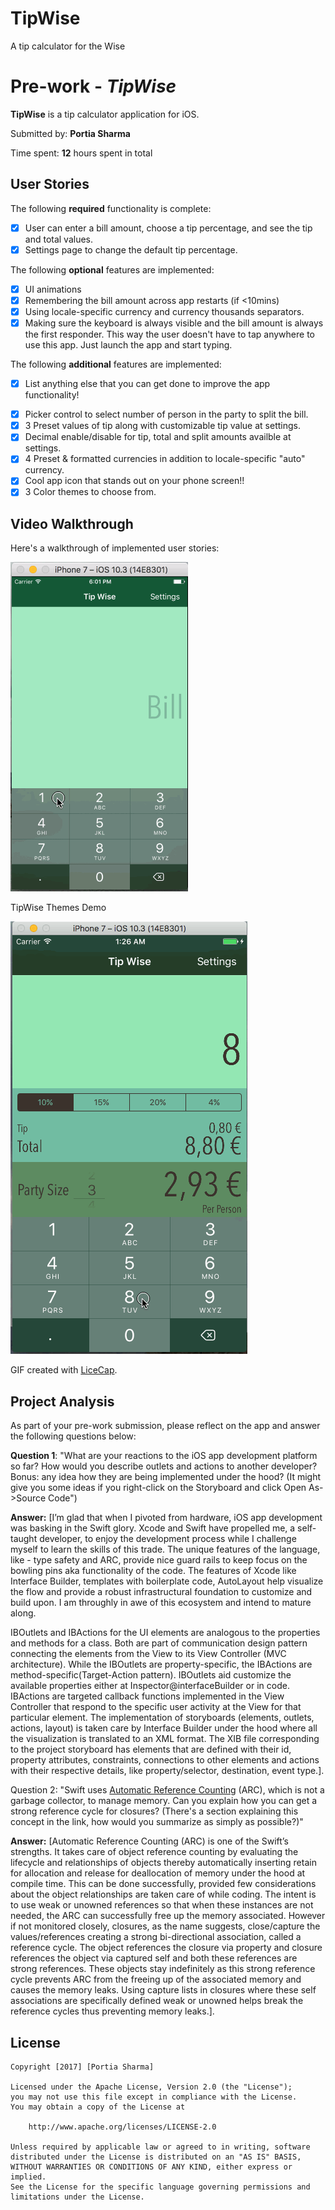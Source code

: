 # TipWise
A tip calculator for the Wise

# Pre-work - *TipWise*

**TipWise** is a tip calculator application for iOS.

Submitted by: **Portia Sharma**

Time spent: **12** hours spent in total

## User Stories

The following **required** functionality is complete:

* [X] User can enter a bill amount, choose a tip percentage, and see the tip and total values.
* [X] Settings page to change the default tip percentage.

The following **optional** features are implemented:
* [X] UI animations
* [X] Remembering the bill amount across app restarts (if <10mins)
* [X] Using locale-specific currency and currency thousands separators.
* [X] Making sure the keyboard is always visible and the bill amount is always the first responder. This way the user doesn't have to tap anywhere to use this app. Just launch the app and start typing.

The following **additional** features are implemented:

- [X] List anything else that you can get done to improve the app functionality!
* [X] Picker control to select number of person in the party to split the bill.
* [X] 3 Preset values of tip along with customizable tip value at settings.
* [X] Decimal enable/disable for tip, total and split amounts availble at settings.
* [X] 4 Preset & formatted currencies in addition to locale-specific "auto" currency.
* [X] Cool app icon that stands out on your phone screen!!
* [X] 3 Color themes to choose from.

## Video Walkthrough 

Here's a walkthrough of implemented user stories:

<img src='https://github.com/portia-s/TipWise/blob/master/preWork_TipWise_5.gif'/>

TipWise Themes Demo

<img src='https://github.com/portia-s/TipWise/blob/master/preWork_TipWise_Themes.gif'/>

GIF created with [LiceCap](http://www.cockos.com/licecap/).

## Project Analysis

As part of your pre-work submission, please reflect on the app and answer the following questions below:

**Question 1**: "What are your reactions to the iOS app development platform so far? How would you describe outlets and actions to another developer? Bonus: any idea how they are being implemented under the hood? (It might give you some ideas if you right-click on the Storyboard and click Open As->Source Code")

**Answer:** [I’m glad that when I pivoted from hardware, iOS app development was basking in the Swift glory. Xcode and Swift have propelled me, a self-taught developer, to enjoy the development process while I challenge myself to learn the skills of this trade. The unique features of the language, like - type safety and ARC, provide nice guard rails to keep focus on the bowling pins aka functionality of the code. The features of Xcode like Interface Builder, templates with boilerplate code, AutoLayout help visualize the flow and provide a robust infrastructural foundation to customize and build upon. I am throughly in awe of this ecosystem and intend to mature along.

IBOutlets and IBActions for the UI elements are analogous to the properties and methods for a class. Both are part of communication design pattern connecting the elements from the View to its View Controller (MVC architecture). While the IBOutlets are property-specific, the IBActions are method-specific(Target-Action pattern). IBOutlets aid customize the available properties either at Inspector@interfaceBuilder or in code. IBActions are targeted callback functions implemented in the View Controller that respond to the specific user activity at the View for that particular element.
The implementation of storyboards (elements, outlets, actions, layout) is taken care by Interface Builder under the hood where all the visualization is translated to an XML format. The XIB file corresponding to the project storyboard has elements that are defined with their id, property attributes, constraints, connections to other elements and actions with their respective details, like property/selector, destination, event type.].

Question 2: "Swift uses [Automatic Reference Counting](https://developer.apple.com/library/content/documentation/Swift/Conceptual/Swift_Programming_Language/AutomaticReferenceCounting.html#//apple_ref/doc/uid/TP40014097-CH20-ID49) (ARC), which is not a garbage collector, to manage memory. Can you explain how you can get a strong reference cycle for closures? (There's a section explaining this concept in the link, how would you summarize as simply as possible?)"

**Answer:** [Automatic Reference Counting (ARC) is one of the Swift’s strengths. It takes care of object reference counting by evaluating the lifecycle and relationships of objects thereby automatically inserting retain for allocation and release for deallocation of memory under the hood at compile time. This can be done successfully, provided few considerations about the object relationships are taken care of while coding. The intent is to use weak or unowned references so that when these instances are not needed, the ARC can successfully free up the memory associated. However if not monitored closely, closures, as the name suggests, close/capture the values/references creating a strong bi-directional association, called a reference cycle. The object references the closure via property and closure references the object via captured self and both these references are strong references. These objects stay indefinitely as this strong reference cycle prevents ARC from the freeing up of the associated memory and causes the memory leaks. Using capture lists in closures where these self associations are specifically defined weak or unowned helps break the reference cycles thus preventing memory leaks.].


## License

    Copyright [2017] [Portia Sharma]

    Licensed under the Apache License, Version 2.0 (the "License");
    you may not use this file except in compliance with the License.
    You may obtain a copy of the License at

        http://www.apache.org/licenses/LICENSE-2.0

    Unless required by applicable law or agreed to in writing, software
    distributed under the License is distributed on an "AS IS" BASIS,
    WITHOUT WARRANTIES OR CONDITIONS OF ANY KIND, either express or implied.
    See the License for the specific language governing permissions and
    limitations under the License.
